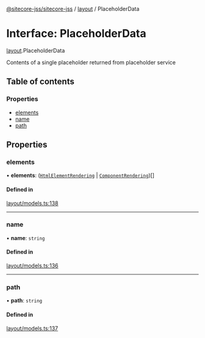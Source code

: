[@sitecore-jss/sitecore-jss](../README.md) / [layout](../modules/layout.md) / PlaceholderData

# Interface: PlaceholderData

[layout](../modules/layout.md).PlaceholderData

Contents of a single placeholder returned from placeholder service

## Table of contents

### Properties

- [elements](layout.PlaceholderData.md#elements)
- [name](layout.PlaceholderData.md#name)
- [path](layout.PlaceholderData.md#path)

## Properties

### elements

• **elements**: ([`HtmlElementRendering`](layout.HtmlElementRendering.md) \| [`ComponentRendering`](layout.ComponentRendering.md))[]

#### Defined in

[layout/models.ts:138](https://github.com/Sitecore/jss/blob/4cefcb5a/packages/sitecore-jss/src/layout/models.ts#L138)

___

### name

• **name**: `string`

#### Defined in

[layout/models.ts:136](https://github.com/Sitecore/jss/blob/4cefcb5a/packages/sitecore-jss/src/layout/models.ts#L136)

___

### path

• **path**: `string`

#### Defined in

[layout/models.ts:137](https://github.com/Sitecore/jss/blob/4cefcb5a/packages/sitecore-jss/src/layout/models.ts#L137)
